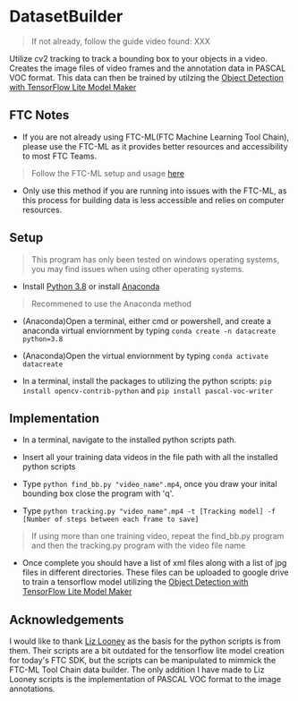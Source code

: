 # DatasetBuilder
> If not already, follow the guide video found: XXX

Utilize cv2 tracking to track a bounding box to your objects in a video. Creates the image files of video frames and the annotation data in PASCAL VOC format. This data can then be trained by utilzing the [Object Detection with TensorFlow Lite Model Maker](https://colab.research.google.com/github/tensorflow/tensorflow/blob/master/tensorflow/lite/g3doc/tutorials/model_maker_object_detection.ipynb)
## FTC Notes
- If you are not already using FTC-ML(FTC Machine Learning Tool Chain), please use the FTC-ML as it provides better resources and accessibility to most FTC Teams.
> Follow the FTC-ML setup and usage [here](https://storage.googleapis.com/ftc-ml-firstinspires-prod/docs/ftc-ml_manual_2021.pdf)

- Only use this method if you are running into issues with the FTC-ML, as this process for building data is less accessible and relies on computer resources.
## Setup
> This program has only been tested on windows operating systems, you may find issues when using other operating systems.
- Install [Python 3.8](https://www.python.org/downloads/release/python-3812/) or install [Anaconda](https://www.anaconda.com/products/individual)
> Recommened to use the Anaconda method

- (Anaconda)Open a terminal, either cmd or powershell, and create a anaconda virtual enviornment by typing `conda create -n datacreate python=3.8`

- (Anaconda)Open the virtual enviornment by typing `conda activate datacreate`

- In a terminal, install the packages to utilizing the python scripts: `pip install opencv-contrib-python` and `pip install pascal-voc-writer`
## Implementation
- In a terminal, navigate to the installed python scripts path. 

- Insert all your training data videos in the file path with all the installed python scripts

- Type `python find_bb.py "video_name".mp4`, once you draw your inital bounding box close the program with 'q'.

- Type `python tracking.py "video_name".mp4 -t [Tracking model] -f [Number of steps between each frame to save]`

> If using more than one training video, repeat the find_bb.py program and then the tracking.py program with the video file name

- Once complete you should have a list of xml files along with a list of jpg files in different directories. These files can be uploaded to google drive to train a tensorflow model utilizing the [Object Detection with TensorFlow Lite Model Maker](https://colab.research.google.com/github/tensorflow/tensorflow/blob/master/tensorflow/lite/g3doc/tutorials/model_maker_object_detection.ipynb)


## Acknowledgements
I would like to thank [Liz Looney](https://github.com/google/ftc-object-detection) as the basis for the python scripts is from them. Their scripts are a bit outdated for the tensorflow lite model creation for today's FTC SDK, but the scripts can be manipulated to mimmick the FTC-ML Tool Chain data builder. The only addition I have made to Liz Looney scripts is the implementation of PASCAL VOC format to the image annotations.
